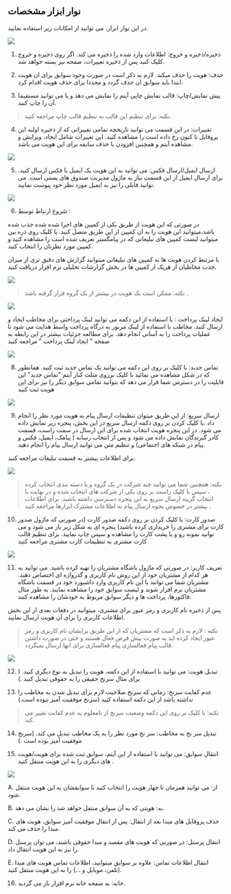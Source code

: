 ﻿## نوار ابزار مشخصات

در  این نوار ابزار، می توانید از امکانات زیر استفاده نمایید.

![](InformationToolbar.png)

1. ذخیره/ذخیره و خروج: اطلاعات وارد شده را ذخیره می کند. اگر روی ذخیره و خروج کلیک کنید پس از ذخیره تغییرات، صفحه نیز بسته خواهد شد.

2. حذف:  هویت را حذف میکند. لازم به ذکر است در صورت وجود سوابق برای ان هویت ابتدا باید سوابق ان حذف گردد و مجددا برای حذف هویت اقدام کرد.

3. پیش نمایش/چاپ: قالب نمایش چاپی آیتم را نمایش می دهد و یا می توانید مستقیما آن را چاپ کنید.

> نکته: برای تنظیم این قالب به تنظیم قالب چاپ مراجعه کنید.

4. تغییرات: در این قسمت می توانید تاریخچه تمامی تغییراتی که از ذخیره اولیه این پروفایل تا کنون رخ داده است را مشاهده کنید. این تغییرات شامل ایجاد، ویرایش و مشاهده آیتم و همچنین افزودن یا حذف سابقه برای این هویت می باشد.

![](CrmObjectChanges.png)

5.  ارسال ایمیل/ارسال فکس: می توانید به این هویت یک ایمیل یا فکس ارسال کنید. برای ارسال ایمیل از این قسمت نیاز به ماژول مدیریت صندوق های پستی است. می توانید فایلی را نیز به ایمیل مورد نظر خود پیوست نمایید.

![](Contactstoolbar11.jpg)

6. شروع ارتباط  توسط :

در صورتی که این هویت از طریق یکی از کمپین های اجرا شده شده جذب شده باشد،میتوانید این هویت را به ان کمپین از این طریق متصل کنید. با کلیک روی ذره بین میتوانید لیست کمپین های تبلیغاتی که در پیامگستر تعریف شده است را مشاهده کنید و کمپین مورد نظرتان را انتخاب کنید.

با مرتبط کردن هویت ها به کمپین های تبلیغاتی میتوانید گزارش های دقیق تری از میزان جذب مخاطبان از هریک از کمپین ها در بخش گزارشات تحلیلی نرم افزار دریافت کنید.

![](Contactstoolbar2.jpg)

> نکته:  ممکن است یک هویت در بیشتر از یک گروه قرار گرفته باشد .

![](Contactstoolbar3.jpg)

ایجاد لینک پرداخت : با استفاده از این دکمه می توانید لینک پرداختی برای مخاطب ایجاد و ارسال کنید. مخاطب با استفاده از لینک مزبور به درگاه پرداخت واسط هدایت ‌می شود تا عملیات پرداخت را به آسانی انجام دهد. برای مطالعه جزئیات بیشتر در این رابطه به صفحه " ایجاد لینک پرداخت " مراجعه کنید 

![](PaymentLink.png)

8. تماس جدید: با کلیک بر روی این دکمه می توانید یک تماس جدید ثبت کنید. همانطور که در شکل مشاهده می نمائید با کلیک برروی مثلث کنار آیتم "تماس جدید"  این قابلیت را در دسترس شما قرار می دهد که بتوانید تمامی سوابق دیگر را نیز برای این هویت ثبت کنید

![](NewCall.png)

9. ارسال سریع:   از این طریق میتوان تنظیمات ارسال پیام به هویت مورد نظر را انجام داد .با کلیک کردن بر روی دکمه ارسال سریع در این بخش، پنجره زیر نمایش داده می شود. در این پنجره هویت انتخاب شده برای این ارسال در سمت راست، قسمت کادر گیرندگان نمایش داده می شود و پس از انتخاب رسانه ( پیامک، ایمیل، فکس و پیام در شبکه های اجتماعی) و تنظیم متن می توانید ارسال پیام را انجام دهید.

برای اطلاعات بیشتر به قسمت تبلیغات  مراجعه کنید.

![](Contactstoolbar7.jfif)

> نکته: همچنین شما می توانید چند شرکت در یک گروه و یا دسته بندی انتخاب کرده ، سپس با کلیک راست بر روی یکی از شرکت های انتخاب شده و در نهایت با انتخاب گزینه ارسال سریع به این پنجره دسترسی داشته باشید. برای اطلاعات بیشتر در خصوص نحوه ارسال پیام به  اطلاعات مشترک ابزارها مراجعه کنید .

10. صدور کارت: با کلیک کردن بر روی دکمه صدور کارت (در صورتی که ماژول صدور کارت برای مشتری را خریداری کرده باشید) پنجره ای به شکل زیر باز می شود و می توانید نمونه رو و یا پشت کارت را مشاهده و سپس چاپ نمایید. برای تنظیم قالب کارت مشتری به تنظیمات کارت مشتری مراجعه کنید

![](Contactstoolbar8.jfif)

11. تعریف کاربر: در صورتی که ماژول باشگاه مشتریان را تهیه کرده باشید. می توانید به هر کدام از مشتریان خود از این روش نام کاربری و گذرواژه ای اختصاص دهید. مشتریان شما می توانند با این نام کاربری وارد داشبورد خود در قسمت باشگاه مشتریان نرم افزار شوند و لیست سوابق خود را مشاهده نمایند. به طور مثال فاکتورها، پرداخت ها و دیگر سوابق مربوط به خودشان را مشاهده کنند.

پس از ذخیره نام کاربری و رمز عبور برای مشتری، میتوانید در دفعات بعدی از این بخش اطلاعات کاربری را برای آن هویت ارسال نمایید.

> نکته : لازم به ذکر است که مشتریان که از این طریق برایشان نام کاربری و رمز عبور ایجاد کرده اید به صورت پیش فرض فعال هستند و حتی در صورت داشتن قالب پیام فعالسازی پیام فعالسازی برای انها ارسال نمیگردد.

![](Contactstoolbar10.jpg)

12. تبدیل هویت: می توانید با استفاده از این دکمه، هویت را تبدیل به نوع دیگری کنید. ( برای مثال سرنخ حقیقی را به حقوقی تبدیل کنید .)

13. عدم کفایت سرنخ: زمانی که سرنخ صلاحیت لازم برای تبدیل شدن به مخاطب را نداشته باشد از این دکمه استفاده کنید (سرنخ موفقیت آمیز نبوده است.)

> نکته: با کلیک بر روی این دکمه وضعیت سرنخ از نامعلوم به عدم کفایت تغییر می کند.

14. تبدیل سر نخ به مخاطب: سر نخ مورد نظر را به یک مخاطب تبدیل می کند. (سرنخ موفقیت آمیز بوده است .)

15. انتقال سوابق: می توانید با استفاده از این آیتم، سوابق ثبت شده برای هویت/هویت های دیگری را به این هویت منتقل کنید .

![](bank9.jpg)

A. از: می توانید همزمان تا چهار هویت را انتخاب کنید تا سوابقشان به این هویت منتقل شود.

B. به: هویتی که به آن سوابق منتقل خواهد شد را نشان می دهد.

C. حذف پروفایل های مبدا بعد از انتقال: پس از انتقال موفقیت آمیز سوابق، هویت های مبدا را حذف می کند.

D. انتقال پرسنل: در صورتی که هویت های مقصد و مبدا حقوقی باشند، می توان پرسنل را نیز به این هویت انتقال داد.

E. انتقال اطلاعات تماس: علاوه بر سوابق میتوانید، اطلاعات تماس هویت های مبدا (تلفن، موبایل و ...) را به این هویت منتقل کنید.

 

16. خانه: به صفحه خانه نرم افزار باز می گردید.